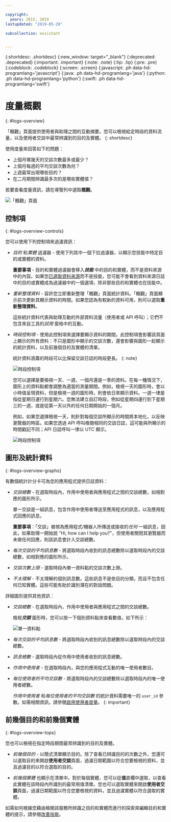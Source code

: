 ```yaml
---

copyright:
  years: 2015, 2019
lastupdated: "2019-05-28"

subcollection: assistant


---
```


{:shortdesc: .shortdesc}
{:new_window: target="_blank"}
{:deprecated: .deprecated}
{:important: .important}
{:note: .note}
{:tip: .tip}
{:pre: .pre}
{:codeblock: .codeblock}
{:screen: .screen}
{:javascript: .ph data-hd-programlang='javascript'}
{:java: .ph data-hd-programlang='java'}
{:python: .ph data-hd-programlang='python'}
{:swift: .ph data-hd-programlang='swift'}

# 度量概觀
{: #logs-overview}

「概觀」頁面提供使用者與助理之間的互動摘要。您可以檢視給定時段的資料流量，以及使用者交談中最常辨識到的目的及實體。
{: shortdesc}

使用度量來回答如下的問題：

* 上個月哪幾天的交談次數最多或最少？
* 上個月每週的平均交談次數為何？
* 上週最常出現哪些目的？
* 在二月期間辨識最多次的是哪些實體值？

若要查看度量資訊，請在導覽列中選取**概觀**。

  ![「概觀」頁面](images/oview.png)

## 控制項
{: #logs-overview-controls}

您可以使用下列控制項來過濾資訊：

- *目的* 和*實體* 過濾器 - 使用下列其中一個下拉過濾器，以顯示您技能中特定目的或實體的資料。

  **重要事項** - 目的和實體過濾器會移入***技能*** 中的目的和實體，而不是資料來源中的內容。如果您[已選取資料來源](/docs/services/assistant?topic=assistant-logs#logs-deploy-id)而不是技能，您可能不會看到資料來源日誌中的目的或實體成為過濾器中的一個選項，除非那些目的和實體也在技能中。

- *重新整理資料* - 容許您立即重新整理「概觀」頁面統計資料。「概觀」頁面顯示前次更新其顯示資料的時間。如果您認為有較新的資料可用，則可以選取**重新整理資料**。

  這些統計資料代表與助理互動的外部資料流量（使用者或 API 呼叫）；它們不包含來自工具的*試用* 窗格中的互動。

- *時段控制項* - 使用此控制項來選擇要顯示資料的期間。此控制項會影響該頁面上顯示的所有資料：不只是圖形中顯示的交談次數，還會影響與圖形一起顯示的統計資料，以及前幾個目的及實體的清單。

  統計資料涵蓋的時段可以比保留交談日誌的時段更長。
  {: note}

  ![時段控制項](images/oview-time.png)

  您可以選擇是要檢視一天、一週、一個月還是一季的資料。在每一種情況下，圖形上的資料點都會調整為適當的測量期間。例如，檢視一天的圖形時，會以小時值呈現資料，但是檢視一週的圖形時，則會依日來顯示資料。一週一律是指從星期日運行到星期六。您無法建立自訂時段，例如從星期四運行到下星期三的一週，或是從第一天以外的任何日期開始的一個月。

  例如，如果您選擇檢視一天，則針對每個交談所顯示的時間將本地化，以反映瀏覽器的時區。如果您透過 API 呼叫檢閱相同的交談日誌，這可能與所顯示的時間戳記不同；API 日誌呼叫一律以 UTC 顯示。

    ![時段控制項](images/oview-time2.png)

## 圖形及統計資料
{: #logs-overview-graphs}

有數個統計計分卡可為您的應用程式提供日誌資料：

* *交談總數* - 在選取時段內，作用中使用者與應用程式之間的交談總數，如相對應的圖形所示。

  單一交談是一組訊息，包含作用中使用者傳送至應用程式的訊息，以及應用程式回應的訊息。

  **重要事項**：「交談」被視為應用程式/機器人所傳送或接收的*任何* 一組訊息，因此，如果助理一開始說 "Hi, how can I help you?"，但使用者關閉其瀏覽器而未做任何回應，則該訊息會計入交談總數。

* *每次交談的平均訊息數* - 將選取時段內收到的訊息總數除以選取時段內的交談總數，如相對應的圖形所示。
* *交談次數上限* - 選取時段內單一資料點的交談次數上限。
* *不太理解* - 不太理解的個別訊息數。這些訊息不是依目的分類，而且不包含任何已知實體。這些可能有助於識別潛在的對話問題。

詳細圖形提供其他資訊：

* *交談總數* - 在選取時段內，作用中使用者與應用程式之間的交談總數。

  檢視***交談*** 圖形時，您可以按一下個別資料點來查看數值，如下所示：

  ![單一資料點](images/oview-point.png)

* *每次交談的平均訊息數* - 將選取時段內收到的訊息總數除以選取時段內的交談總數。
* *訊息總數* - 選取時段內從作用中使用者收到的訊息總數。
* *作用中使用者* - 在選取時段內，與您的應用程式互動的唯一使用者數目。
* *每位使用者的平均交談數* - 將選取時段內的交談總數除以選取時段內的唯一使用者總數。

  *作用中使用者* 和*每位使用者的平均交談數* 的統計資料需要唯一的 `user_id` 參數。如需相關資訊，請參閱[啟用使用者度量](/docs/services/assistant?topic=assistant-logs-resources#logs-resources-user-id)。
  {: important}

## 前幾個目的和前幾個實體
{: #logs-overview-tops}

您也可以檢視在指定時段期間最常辨識到的目的及實體。

* *前幾個目的* - 以簡式清單顯示目的。除了查看已辨識目的的次數之外，您還可以選取目的來開啟**使用者交談**頁面，過濾日期範圍以符合您要檢視的資料，並且過濾目的以符合選取的目的。

* *前幾個實體* 也顯示在清單中。對於每個實體，您可以從**值**直欄中選取，以查看此實體在該時段內所識別的最常用值清單。您也可以選取實體來開啟**使用者交談**頁面，過濾日期範圍以符合您要檢視的資料，並且過濾實體以符合選取的實體。

如需如何根據您藉由檢閱該服務所辨識之目的和實體而進行的探索來編輯目的和實體的提示，請參閱[改善技能](/docs/services/assistant?topic=assistant-logs)。
